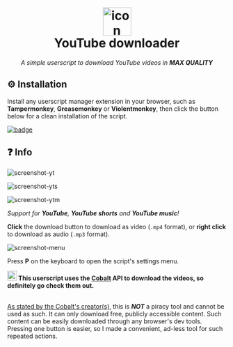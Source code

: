 <h1 align="center">
    <img src="https://raw.githubusercontent.com/madkarmaa/youtube-downloader/main/images/icon.png" alt="icon" style="width: 65px; height: 65px"><br>
    YouTube downloader
</h1>

<p align="center">
    <i>A simple userscript to download YouTube videos in <b>MAX QUALITY</b></i>
</p>

## ⚙️ Installation

Install any userscript manager extension in your browser, such as **Tampermonkey**, **Greasemonkey** or **Violentmonkey**, then click the button below for a clean installation of the script.

[![badge](https://img.shields.io/badge/INSTALL-ff0000?style=for-the-badge&logo=youtube&logoColor=ffffff)](https://raw.githubusercontent.com/madkarmaa/youtube-downloader/main/script.user.js)

## ❓ Info

![screenshot-yt](https://raw.githubusercontent.com/madkarmaa/youtube-downloader/main/images/screenshot-yt.png)

![screenshot-yts](https://raw.githubusercontent.com/madkarmaa/youtube-downloader/main/images/screenshot-yts.png)

![screenshot-ytm](https://raw.githubusercontent.com/madkarmaa/youtube-downloader/main/images/screenshot-ytm.png)

_Support for **YouTube**, **YouTube shorts** and **YouTube music**!_

**Click** the download button to download as video (`.mp4` format), or **right click** to download as audio (`.mp3` format).

![screenshot-menu](https://raw.githubusercontent.com/madkarmaa/youtube-downloader/main/images/screenshot-menu.png)

Press **P** on the keyboard to open the script's settings menu.

<b>
    <img src="https://raw.githubusercontent.com/wukko/cobalt/current/src/front/icons/android-chrome-512x512.png" alt="cobalt-icon" width=22>
    This userscript uses the <a href="https://github.com/wukko/cobalt">Cobalt</a> API to download the videos, so definitely go check them out.
</b>
<br>
<br>

[As stated by the Cobalt's creator(s)](https://github.com/wukko/cobalt/tree/current#ethics-and-disclaimer), this is **_NOT_** a piracy tool and cannot be used as such. It can only download free, publicly accessible content. Such content can be easily downloaded through any browser's dev tools. Pressing one button is easier, so I made a convenient, ad-less tool for such repeated actions.
